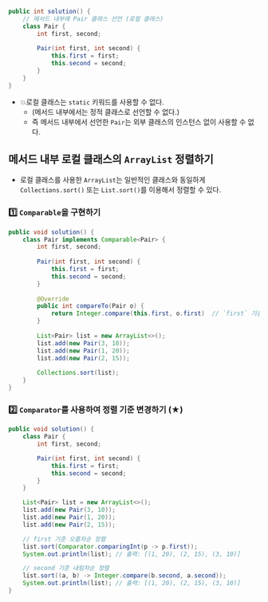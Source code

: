 ```java
public int solution() {
	// 메서드 내부에 Pair 클래스 선언 (로컬 클래스)
	class Pair {
		int first, second;
		
		Pair(int first, int second) {
			this.first = first;
			this.second = second;
		}
	}
}
```
-  💥로컬 클래스는 `static` 키워드를 사용할 수 없다.
	- (메서드 내부에서는 정적 클래스로 선언할 수 없다.)
	- 즉 메서드 내부에서 선언한 `Pair`는 외부 클래스의 인스턴스 없이 사용할 수 없다.
## 메서드 내부 로컬 클래스의 `ArrayList` 정렬하기
- 로컬 클래스를 사용한 `ArrayList`는 일반적인 클래스와 동일하게 `Collections.sort()` 또는 `List.sort()`를 이용해서 정렬할 수 있다.
### 1️⃣ `Comparable`을 구현하기
```java
public void solution() {
	class Pair implements Comparable<Pair> {
		int first, second;
		
		Pair(int first, int second) {
			this.first = first;
			this.second = second;
		}
		
		@Override
		public int compareTo(Pair o) {
			return Integer.compare(this.first, o.first)  // `first` 기준 오름차순 정렬
		}
		
		List<Pair> list = new ArrayList<>();
		list.add(new Pair(3, 10));
		list.add(new Pair(1, 20));
		list.add(new Pair(2, 15));
		
		Collections.sort(list);
	}
}
```
### 2️⃣ `Comparator`를 사용하여 정렬 기준 변경하기 (★)
```java
public void solution() {
	class Pair {
		int first, second;

		Pair(int first, int second) {
			this.first = first;
			this.second = second;
		}
	}

	List<Pair> list = new ArrayList<>();
	list.add(new Pair(3, 10));
	list.add(new Pair(1, 20));
	list.add(new Pair(2, 15));

	// first 기준 오름차순 정렬
	list.sort(Comparator.comparingInt(p -> p.first));
	System.out.println(list); // 출력: [(1, 20), (2, 15), (3, 10)]

	// second 기준 내림차순 정렬
	list.sort((a, b) -> Integer.compare(b.second, a.second));
	System.out.println(list); // 출력: [(1, 20), (2, 15), (3, 10)]
}
```
